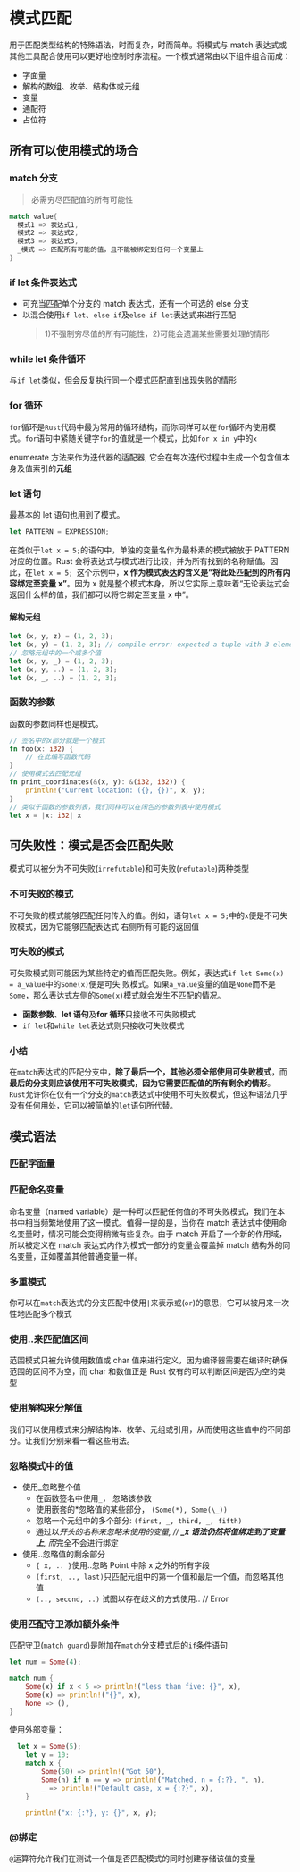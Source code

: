 # 模式匹配

用于匹配类型结构的特殊语法，时而复杂，时而简单。将模式与 match 表达式或其他工具配合使用可以更好地控制时序流程。一个模式通常由以下组件组合而成：

- 字面量
- 解构的数组、枚举、结构体或元组
- 变量
- 通配符
- 占位符

## 所有可以使用模式的场合

### match 分支

> 必需穷尽匹配值的所有可能性

```rs
match value{
  模式1 => 表达式1,
  模式2 => 表达式2,
  模式3 => 表达式3,
  _模式 => 匹配所有可能的值，且不能被绑定到任何一个变量上
}
```

### if let 条件表达式

- 可充当匹配单个分支的 match 表达式，还有一个可选的 else 分支
- 以混合使用`if let`、`else if`及`else if let`表达式来进行匹配
  > 1)不强制穷尽值的所有可能性，2)可能会遗漏某些需要处理的情形

### while let 条件循环

与`if let`类似，但会反复执行同一个模式匹配直到出现失败的情形

### for 循环

`for`循环是`Rust`代码中最为常用的循环结构，而你同样可以在`for`循环内使用模式。`for`语句中紧随关键字`for`的值就是一个模式，比如`for x in y`中的`x`

enumerate 方法来作为迭代器的适配器, 它会在每次迭代过程中生成一个包含值本身及值索引的**元组**

### let 语句

最基本的 let 语句也用到了模式。

```rs
let PATTERN = EXPRESSION;
```

在类似于`let x = 5;`的语句中，单独的变量名作为最朴素的模式被放于 PATTERN 对应的位置。Rust 会将表达式与模式进行比较，并为所有找到的名称赋值。因此，在`let x = 5; `这个示例中，**x 作为模式表达的含义是“将此处匹配到的所有内容绑定至变量 x”**。因为 x 就是整个模式本身，所以它实际上意味着“无论表达式会返回什么样的值，我们都可以将它绑定至变量 x 中”。

#### 解构元组

```rs
let (x, y, z) = (1, 2, 3);
let (x, y) = (1, 2, 3); // compile error: expected a tuple with 3 elements, found one with 2 elements
// 忽略元组中的一个或多个值
let (x, y, _) = (1, 2, 3);
let (x, y, ..) = (1, 2, 3);
let (x, _, ..) = (1, 2, 3);
```

### 函数的参数

函数的参数同样也是模式。

```rs
// 签名中的x部分就是一个模式
fn foo(x: i32) {
    // 在此编写函数代码
}
// 使用模式去匹配元组
fn print_coordinates(&(x, y): &(i32, i32)) {
    println!("Current location: ({}, {})", x, y);
}
// 类似于函数的参数列表，我们同样可以在闭包的参数列表中使用模式
let x = |x: i32| x
```

## 可失败性：模式是否会匹配失败

模式可以被分为不可失败(`irrefutable`)和可失败(`refutable`)两种类型

### 不可失败的模式

不可失败的模式能够匹配任何传入的值。例如，语句`let x = 5;`中的`x`便是不可失败模式，因为它能够匹配表达式
右侧所有可能的返回值

### 可失败的模式

可失败模式则可能因为某些特定的值而匹配失败。例如，表达式`if let Some(x) = a_value`中的`Some(x)`便是可失
败模式。如果`a_value`变量的值是`None`而不是`Some`，那么表达式左侧的`Some(x)`模式就会发生不匹配的情况。

- **函数参数**、**let 语句**及**for 循环**只接收不可失败模式
- `if let`和`while let`表达式则只接收可失败模式

### 小结

在`match`表达式的匹配分支中，**除了最后一个，其他必须全部使用可失败模式**，而**最后的分支则应该使用不可失败模式，因为它需要匹配值的所有剩余的情形**。`Rust`允许你在仅有一个分支的`match`表达式中使用不可失败模式，但这种语法几乎没有任何用处，它可以被简单的`let`语句所代替。

## 模式语法

### 匹配字面量

### 匹配命名变量

命名变量（named variable）是一种可以匹配任何值的不可失败模式，我们在本书中相当频繁地使用了这一模式。值得一提的是，当你在 match 表达式中使用命名变量时，情况可能会变得稍微有些复杂。由于 match 开启了一个新的作用域，所以被定义在 match 表达式内作为模式一部分的变量会覆盖掉 match 结构外的同名变量，正如覆盖其他普通变量一样。

### 多重模式

你可以在`match`表达式的分支匹配中使用`|`来表示或(`or`)的意思，它可以被用来一次性地匹配多个模式

### 使用..来匹配值区间

范围模式只被允许使用数值或 char 值来进行定义，因为编译器需要在编译时确保范围的区间不为空，而 char 和数值正是 Rust 仅有的可以判断区间是否为空的类型

### 使用解构来分解值

我们可以使用模式来分解结构体、枚举、元组或引用，从而使用这些值中的不同部分。让我们分别来看一看这些用法。

### 忽略模式中的值

- 使用\_忽略整个值
  - 在函数签名中使用`_`， 忽略该参数
  - 使用嵌套的*忽略值的某些部分， `(Some(*), Some(\_))`
  - 忽略一个元组中的多个部分: `(first, _, third, _, fifth)`
  - 通过以*开头的名称来忽略未使用的变量, // **\_x 语法仍然将值绑定到了变量上**, 而*完全不会进行绑定
- 使用..忽略值的剩余部分
  - `{ x, .. }`使用..忽略 Point 中除 x 之外的所有字段
  - `(first, .., last)`只匹配元组中的第一个值和最后一个值，而忽略其他值
  - `(.., second, ..)` 试图以存在歧义的方式使用.. // Error

### 使用匹配守卫添加额外条件

匹配守卫(`match guard`)是附加在`match`分支模式后的`if`条件语句

```rs
let num = Some(4);

match num {
    Some(x) if x < 5 => println!("less than five: {}", x),
    Some(x) => println!("{}", x),
    None => (),
}
```

使用外部变量：

```rs
  let x = Some(5);
    let y = 10;
    match x {
        Some(50) => println!("Got 50"),
        Some(n) if n == y => println!("Matched, n = {:?}, ", n),
        _ => println!("Default case, x = {:?}", x),
    }

    println!("x: {:?}, y: {}", x, y);
```

### @绑定
`@`运算符允许我们在测试一个值是否匹配模式的同时创建存储该值的变量